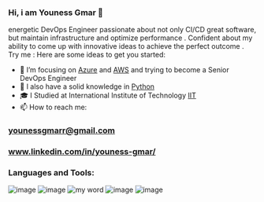 ### Hi, i am Youness Gmar 👋 

energetic DevOps Engineer passionate about not only CI/CD great software, but maintain infrastructure and optimize performance .
Confident about my ability to come up with innovative ideas to achieve the perfect outcome .  Try me :
Here are some ideas to get you started:

- 🔭 I’m focusing on [Azure](https://azure.microsoft.com/en-us/) and [AWS](https://aws.amazon.com/?nc1=h_ls) and trying to become a Senior DevOps Engineer
- 🌱 I also have a solid knowledge in [Python](https://www.python.org/) 
- 🎓 I Studied at  International Institute of Technology [IIT](https://iit.tn/) 
- 📫 How to reach me: 
###                   younessgmarr@gmail.com 
###                   www.linkedin.com/in/youness-gmar/
 

### Languages and Tools:
![image](https://user-images.githubusercontent.com/73110530/136172239-05a2d1b9-9e9e-4966-b368-9d8f513b7f05.png)
![image](https://user-images.githubusercontent.com/73110530/136172357-ca5268b8-3012-4da3-ad16-f1c2853495be.png)
![my word](https://user-images.githubusercontent.com/73110530/136172390-ed2df42f-98fe-4532-822c-cc8bed15d8bc.png)
![image](https://user-images.githubusercontent.com/73110530/136172424-844e16dc-a842-4592-a29c-3da1ccc45b6f.png)
![image](https://user-images.githubusercontent.com/73110530/136172830-a7951a37-4de7-4a2b-bd02-9413d42f848b.png)




